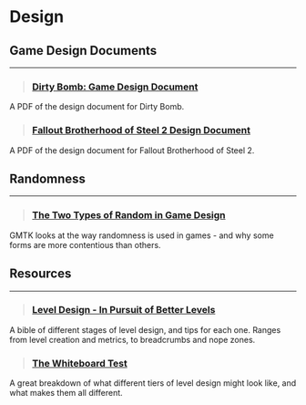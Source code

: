 # Design

## Game Design Documents
___

> ### [Dirty Bomb: Game Design Document](http://db-design.splashdamage.com.s3-eu-west-1.amazonaws.com/dirty_bomb-game_design_document.pdf)
A PDF of the design document for Dirty Bomb.
<!-- -->


> ### [Fallout Brotherhood of Steel 2 Design Document](https://drive.google.com/file/d/1b6TVJHAjtsK12qmDn9M8CdoUSHS1OHwY/view)
A PDF of the design document for Fallout Brotherhood of Steel 2.
<!-- -->


## Randomness
___

> ### [The Two Types of Random in Game Design](https://www.youtube.com/watch?v=dwI5b-wRLic)
GMTK looks at the way randomness is used in games - and why some forms are more contentious than others.
<!-- -->


## Resources
___

> ### [Level Design - In Pursuit of Better Levels](https://docs.google.com/document/d/1fAlf2MwEFTwePwzbP3try1H0aYa9kpVBHPBkyIq-caY/edit?usp=sharing)
A bible of different stages of level design, and tips for each one. Ranges from level creation and metrics, to breadcrumbs and nope zones.
<!-- -->


> ### [The Whiteboard Test](https://cdn.discordapp.com/attachments/607019459760095232/730822193696604290/image0.jpg?ex=66b24eb4&is=66b0fd34&hm=5e4429255cf5fe08b6ea6aef64dde26227d9ad24508c3190498e03015a6795bd&)
A great breakdown of what different tiers of level design might look like, and what makes them all different.
<!-- -->

